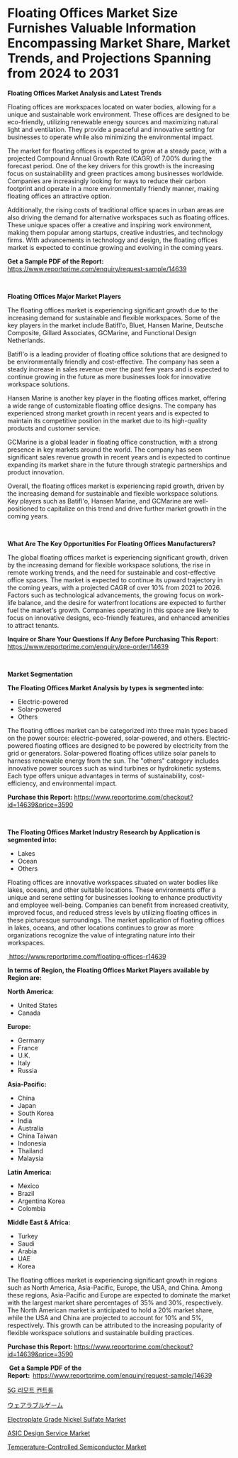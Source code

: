 <p><h1>Floating Offices Market Size Furnishes Valuable Information Encompassing Market Share, Market Trends, and Projections Spanning from 2024 to 2031</h1></p><p><strong>Floating Offices Market Analysis and Latest Trends</strong></p>
<p><p>Floating offices are workspaces located on water bodies, allowing for a unique and sustainable work environment. These offices are designed to be eco-friendly, utilizing renewable energy sources and maximizing natural light and ventilation. They provide a peaceful and innovative setting for businesses to operate while also minimizing the environmental impact.</p><p>The market for floating offices is expected to grow at a steady pace, with a projected Compound Annual Growth Rate (CAGR) of 7.00% during the forecast period. One of the key drivers for this growth is the increasing focus on sustainability and green practices among businesses worldwide. Companies are increasingly looking for ways to reduce their carbon footprint and operate in a more environmentally friendly manner, making floating offices an attractive option.</p><p>Additionally, the rising costs of traditional office spaces in urban areas are also driving the demand for alternative workspaces such as floating offices. These unique spaces offer a creative and inspiring work environment, making them popular among startups, creative industries, and technology firms. With advancements in technology and design, the floating offices market is expected to continue growing and evolving in the coming years.</p></p>
<p><strong>Get a Sample PDF of the Report:&nbsp;</strong> <a href="https://www.reportprime.com/enquiry/request-sample/14639">https://www.reportprime.com/enquiry/request-sample/14639</a></p>
<p>&nbsp;</p>
<p><strong>Floating Offices Major Market Players</strong></p>
<p><p>The floating offices market is experiencing significant growth due to the increasing demand for sustainable and flexible workspaces. Some of the key players in the market include Batifl'o, Bluet, Hansen Marine, Deutsche Composite, Gillard Associates, GCMarine, and Functional Design Netherlands.</p><p>Batifl'o is a leading provider of floating office solutions that are designed to be environmentally friendly and cost-effective. The company has seen a steady increase in sales revenue over the past few years and is expected to continue growing in the future as more businesses look for innovative workspace solutions.</p><p>Hansen Marine is another key player in the floating offices market, offering a wide range of customizable floating office designs. The company has experienced strong market growth in recent years and is expected to maintain its competitive position in the market due to its high-quality products and customer service.</p><p>GCMarine is a global leader in floating office construction, with a strong presence in key markets around the world. The company has seen significant sales revenue growth in recent years and is expected to continue expanding its market share in the future through strategic partnerships and product innovation.</p><p>Overall, the floating offices market is experiencing rapid growth, driven by the increasing demand for sustainable and flexible workspace solutions. Key players such as Batifl'o, Hansen Marine, and GCMarine are well-positioned to capitalize on this trend and drive further market growth in the coming years.</p></p>
<p>&nbsp;</p>
<p><strong>What Are The Key Opportunities For Floating Offices Manufacturers?</strong></p>
<p><p>The global floating offices market is experiencing significant growth, driven by the increasing demand for flexible workspace solutions, the rise in remote working trends, and the need for sustainable and cost-effective office spaces. The market is expected to continue its upward trajectory in the coming years, with a projected CAGR of over 10% from 2021 to 2026. Factors such as technological advancements, the growing focus on work-life balance, and the desire for waterfront locations are expected to further fuel the market's growth. Companies operating in this space are likely to focus on innovative designs, eco-friendly features, and enhanced amenities to attract tenants.</p></p>
<p><strong>Inquire or Share Your Questions If Any Before Purchasing This Report:</strong> <a href="https://www.reportprime.com/enquiry/pre-order/14639">https://www.reportprime.com/enquiry/pre-order/14639</a></p>
<p>&nbsp;</p>
<p><strong>Market Segmentation</strong></p>
<p><strong>The Floating Offices Market Analysis by types is segmented into:</strong></p>
<p><ul><li>Electric-powered</li><li>Solar-powered</li><li>Others</li></ul></p>
<p><p>The floating offices market can be categorized into three main types based on the power source: electric-powered, solar-powered, and others. Electric-powered floating offices are designed to be powered by electricity from the grid or generators. Solar-powered floating offices utilize solar panels to harness renewable energy from the sun. The "others" category includes innovative power sources such as wind turbines or hydrokinetic systems. Each type offers unique advantages in terms of sustainability, cost-efficiency, and environmental impact.</p></p>
<p><strong>Purchase this Report:&nbsp;</strong><a href="https://www.reportprime.com/checkout?id=14639&price=3590">https://www.reportprime.com/checkout?id=14639&price=3590</a></p>
<p>&nbsp;</p>
<p><strong>The Floating Offices Market Industry Research by Application is segmented into:</strong></p>
<p><ul><li>Lakes</li><li>Ocean</li><li>Others</li></ul></p>
<p><p>Floating offices are innovative workspaces situated on water bodies like lakes, oceans, and other suitable locations. These environments offer a unique and serene setting for businesses looking to enhance productivity and employee well-being. Companies can benefit from increased creativity, improved focus, and reduced stress levels by utilizing floating offices in these picturesque surroundings. The market application of floating offices in lakes, oceans, and other locations continues to grow as more organizations recognize the value of integrating nature into their workspaces.</p></p>
<p><a href="https://www.reportprime.com/floating-offices-r14639">&nbsp;https://www.reportprime.com/floating-offices-r14639</a></p>
<p><strong>In terms of Region, the Floating Offices Market Players available by Region are:</strong></p>
<p>
    <p> <strong> North America: </strong>
        <ul>
            <li>United States</li>
            <li>Canada</li>
        </ul>
        </p> 
    <p> <strong> Europe: </strong>
        <ul>
            <li>Germany</li>
            <li>France</li>
            <li>U.K.</li>
            <li>Italy</li>
            <li>Russia</li>
        </ul>
        </p> 
    <p> <strong> Asia-Pacific: </strong>
        <ul>
            <li>China</li>
            <li>Japan</li>
            <li>South Korea</li>
            <li>India</li>
            <li>Australia</li>
            <li>China Taiwan</li>
            <li>Indonesia</li>
            <li>Thailand</li>
            <li>Malaysia</li>
        </ul>
        </p> 
    <p> <strong> Latin America: </strong>
        <ul>
            <li>Mexico</li>
            <li>Brazil</li>
            <li>Argentina Korea</li>
            <li>Colombia</li>
        </ul>
        </p> 
    <p> <strong> Middle East & Africa: </strong>
        <ul>
            <li>Turkey</li>
            <li>Saudi</li>
            <li>Arabia</li>
            <li>UAE</li>
            <li>Korea</li>
        </ul>
    </p>
    </p>
<p><p>The floating offices market is experiencing significant growth in regions such as North America, Asia-Pacific, Europe, the USA, and China. Among these regions, Asia-Pacific and Europe are expected to dominate the market with the largest market share percentages of 35% and 30%, respectively. The North American market is anticipated to hold a 20% market share, while the USA and China are projected to account for 10% and 5%, respectively. This growth can be attributed to the increasing popularity of flexible workspace solutions and sustainable building practices.</p></p>
<p><strong>Purchase this Report: </strong><a href="https://www.reportprime.com/checkout?id=14639&price=3590">https://www.reportprime.com/checkout?id=14639&price=3590</a></p>
<p>&nbsp;<strong>Get a Sample PDF of the Report:&nbsp;&nbsp;</strong><a href="https://www.reportprime.com/enquiry/request-sample/14639">https://www.reportprime.com/enquiry/request-sample/14639</a></p>
<p><strong></strong></p>
<p><p><a href="https://medium.com/@cliffordaucek8546w/%EA%B8%80%EB%A1%9C%EB%B2%8C-5g-%EC%9B%90%EA%B2%A9-%EC%A0%9C%EC%96%B4-%EC%8B%9C%EC%9E%A5%EC%97%90-%EB%8C%80%ED%95%9C-%EC%A0%9C%ED%92%88-%EC%9C%A0%ED%98%95-%EC%9D%91%EC%9A%A9-%ED%94%84%EB%A1%9C%EA%B7%B8%EB%9E%A8-%EC%A7%80%EC%97%AD-%EB%B0%8F-%ED%9A%8C%EC%82%AC-%EC%82%B0%EC%97%85-%EC%84%B8%EB%B6%84%ED%99%94-%EC%A0%84%EB%A7%9D-%EC%8B%9C%EC%9E%A5-%ED%8F%89%EA%B0%80-%EA%B2%BD%EC%9F%81-%EC%83%81%ED%99%A9-%ED%8A%B8%EB%A0%8C%EB%93%9C-%EB%B0%8F-%EC%98%88%EC%B8%A1-2024-2031-c4df9f634df8">5G 리모트 컨트롤</a></p><p><a href="https://medium.com/@saigekulas/%E3%82%A6%E3%82%A7%E3%82%A2%E3%83%A9%E3%83%96%E3%83%AB%E3%82%B2%E3%83%BC%E3%83%A0%E5%B8%82%E5%A0%B4-2024%E5%B9%B4%E3%81%8B%E3%82%892031%E5%B9%B4%E3%81%BE%E3%81%A7%E3%81%AE%E4%B8%96%E7%95%8C%E3%81%AE%E5%B8%82%E5%A0%B4%E5%8B%95%E5%90%91%E3%81%A8%E8%B2%A9%E5%A3%B2%E3%83%88%E3%83%AC%E3%83%B3%E3%83%89-0ca4399a17b2">ウェアラブルゲーム</a></p><p><a href="https://medium.com/@lauryframi644/global-electroplate-grade-nickel-sulfate-market-size-is-expected-to-reach-at-a-cagr-of-8-5-2cc49e5a9dcf">Electroplate Grade Nickel Sulfate Market</a></p><p><a href="https://github.com/airdrophunter675/Market-Research-Report-List-1/blob/main/asic-design-service-market.md">ASIC Design Service Market</a></p><p><a href="https://medium.com/@rasauncoleman20/temperature-controlled-semiconductor-market-outlook-complete-industry-analysis-2024-to-2031-67183c1d2bfd">Temperature-Controlled Semiconductor Market</a></p></p>